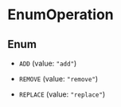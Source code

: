 

# EnumOperation

## Enum


* `ADD` (value: `"add"`)

* `REMOVE` (value: `"remove"`)

* `REPLACE` (value: `"replace"`)



